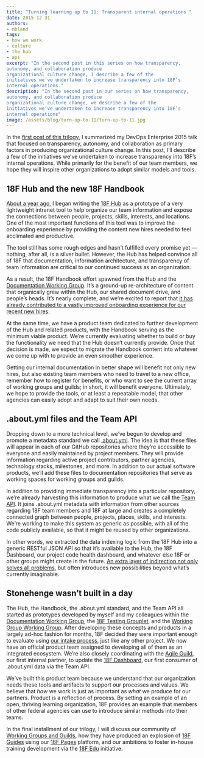 ```yaml
---
title: "Turning learning up to 11: Transparent internal operations "
date: 2015-12-31
authors:
- mbland
tags:
- how we work
- culture
- the hub
- api
excerpt: "In the second post in this series on how transparency,
autonomy, and collaboration produce
organizational culture change, I describe a few of the
initiatives we’ve undertaken to increase transparency into 18F’s
internal operations."
description: "In the second post in our series on how transparency,
autonomy, and collaboration produce
organizational culture change, we describe a few of the
initiatives we’ve undertaken to increase transparency into 18F’s
internal operations"
image: /assets/blog/turn-up-to-11/turn-up-to-11.jpg
---
```


In the [first post of this
trilogy](https://18f.gsa.gov/2015/12/30/turning-learning-up-to-11/), I
summarized my DevOps Enterprise 2015 talk that focused on transparency,
autonomy, and collaboration as primary factors in producing
organizational culture change. In this post, I’ll describe a few of the
initiatives we’ve undertaken to increase transparency into 18F’s
internal operations. While primarily for the benefit of our team
members, we hope they will inspire other organizations to adopt similar
models and tools.

18F Hub and the new 18F Handbook
--------------------------------

[About a year ago](https://18f.gsa.gov/2014/12/23/hub/), I began
writing the [18F Hub](https://18f.gsa.gov/hub/) as a prototype of a
very lightweight intranet tool to help organize our team information and
expose the connections between people, projects, skills, interests, and
locations. One of the most important functions of this tool was to
improve the onboarding experience by providing the content new hires
needed to feel acclimated and productive.

The tool still has some rough edges and hasn’t fulfilled every promise
yet — nothing, after all, is a silver bullet. However, the Hub has
helped convince all of 18F that documentation, information architecture,
and transparency of team information are critical to our continued
success as an organization.

As a result, the 18F Handbook effort spawned from the Hub and the
[Documentation Working
Group](https://pages.18f.gov/wg-documentation/). It’s a ground-up
re-architecture of content that organically grew within the Hub, our
shared document drive, and people’s heads. It’s nearly complete, and
we’re excited to report that [it has already contributed to a vastly
improved onboarding experience for our recent new
hires](https://18f.gsa.gov/2015/12/01/how-we-dramatically-improved-18fs-onboarding-process-in-3-months/).

At the same time, we have a product team dedicated to further
development of the Hub and related products, with the Handbook serving
as the minimum viable product. We’re currently evaluating whether to
build or buy the functionality we need that the Hub doesn’t currently
provide. Once that decision is made, we expect to migrate the Handbook
content into whatever we come up with to provide an even smoother
experience.

Getting our internal documentation in better shape will benefit not only
new hires, but also existing team members who need to travel to a new
office, remember how to register for benefits, or who want to see the
current array of working groups and guilds; in short, it will benefit
everyone. Ultimately, we hope to provide the tools, or at least a
repeatable model, that other agencies can easily adopt and adapt to suit
their own needs.

.about.yml files and the Team API
---------------------------------

Dropping down to a more technical level, we’ve begun to develop and
promote a metadata standard we call
[.about.yml](https://github.com/18F/about_yml/). The idea is that
these files will appear in each of our GitHub repositories where they’re
accessible to everyone and easily maintained by project members. They
will provide information regarding active project contributors, partner
agencies, technology stacks, milestones, and more. In addition to our
actual software products, we’ll add these files to documentation
repositories that serve as working spaces for working groups and guilds.

In addition to providing immediate transparency into a particular
repository, we’re already harvesting this information to produce what we
call the [Team API](https://team-api.18f.gov/public/api/). It joins
.about.yml metadata with information from other sources regarding 18F
team members and 18F at large and creates a completely connected graph
between people, projects, places, skills, and interests. We’re working
to make this system as generic as possible, with all of the code
publicly available, so that it might be reused by other organizations.

In other words, we extracted the data indexing logic from the 18F Hub
into a generic RESTful JSON API so that it’s available to the Hub, the
18F Dashboard, our project code health dashboard, and whatever else 18F
or other groups might create in the future. [An extra layer of
indirection not only solves all
problems](https://en.wikipedia.org/wiki/Fundamental_theorem_of_software_engineering),
but often introduces new possibilities beyond what’s currently
imaginable.

Stonehenge wasn’t built in a day
--------------------------------

The Hub, the Handbook, the .about.yml standard, and the Team API all
started as prototypes developed by myself and my colleagues within the
[Documentation Working
Group](https://pages.18f.gov/wg-documentation/), the [18F Testing
Grouplet](https://pages.18f.gov/wg-testing/), and the [Working Group
Working Group](https://pages.18f.gov/wg-working_groups/). After
developing these concepts and products in a largely ad-hoc fashion for
months, 18F decided they were important enough to evaluate using [our
intake process](https://pages.18f.gov/partnership-playbook/), just like
any other project. We now have an official product team assigned to
developing all of them as an integrated ecosystem. We’re also closely
coordinating with the [Agile Guild](https://pages.18f.gov/agile/), our
first internal partner, to update the [18F
Dashboard](https://18f.gsa.gov/dashboard/), our first consumer of
.about.yml data via the Team API.

We’ve built this product team because we understand that our
organization needs these tools and artifacts to support our processes
and values. We believe that *how* we work is just as important as *what*
we produce for our partners. Product is a reflection of process. By
setting an example of an open, thriving learning organization, 18F
provides an example that members of other federal agencies can use to
introduce similar methods into their teams.

In the final installment of our trilogy, I will discuss our community of
[Working Groups and Guilds](https://pages.18f.gov/grouplet-playbook/),
how they have produced an explosion of [18F
Guides](https://18f.gsa.gov/2015/05/28/18F-guides/) using our [18F
Pages](https://18f.gsa.gov/2015/05/14/18Fpages/) platform, and our
ambitions to foster in-house training development via the [18F
Edu](https://pages.18f.gov/edu/) initiative.
